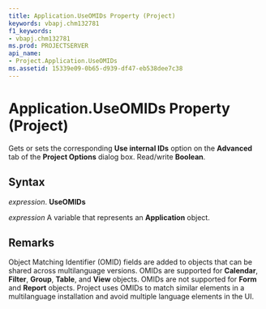 ```yaml
---
title: Application.UseOMIDs Property (Project)
keywords: vbapj.chm132781
f1_keywords:
- vbapj.chm132781
ms.prod: PROJECTSERVER
api_name:
- Project.Application.UseOMIDs
ms.assetid: 15339e09-0b65-d939-df47-eb538dee7c38
---
```



# Application.UseOMIDs Property (Project)

Gets or sets the corresponding  **Use internal IDs** option on the **Advanced** tab of the **Project Options** dialog box. Read/write **Boolean**.


## Syntax

 _expression_. **UseOMIDs**

 _expression_ A variable that represents an **Application** object.


## Remarks

Object Matching Identifier (OMID) fields are added to objects that can be shared across multilanguage versions. OMIDs are supported for  **Calendar**, **Filter**, **Group**, **Table**, and **View** objects. OMIDs are not supported for **Form** and **Report** objects. Project uses OMIDs to match similar elements in a multilanguage installation and avoid multiple language elements in the UI.


